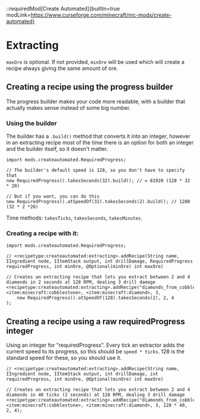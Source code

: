 ::requiredMod[Create Automated]{builtIn=true modLink=https://www.curseforge.com/minecraft/mc-mods/create-automated}

# Extracting

`maxOre` is optional. If not provided, `minOre` will be used which will create a recipe always giving the same amount of ore.

## Creating a recipe using the progress builder

The progress builder makes your code more readable, with a builder that actually makes sense instead of some big number.

### Using the builder

The builder has a `.build()` method that converts it into an integer, 
however in an extracting recipe most of the time there is an option for both an integer and the builder itself, so it doesn't matter.

```zenscript
import mods.createautomated.RequiredProgress;

// The builder's default speed is 128, so you don't have to specify that
new RequiredProgress().takesSeconds(32).build(); // = 81920 (128 * 32 * 20)

// But if you want, you can do this
new RequiredProgress().atSpeedOf(32).takesSeconds(2).build(); // 1280 (32 * 2 *20)
```

Time methods: `takesTicks`, `takesSeconds`, `takesMinutes`.

### Creating a recipe with it:

```zenscript
import mods.createautomated.RequiredProgress;

// <recipetype:createautomated:extracting>.addRecipe(String name, IIngredient node, IItemStack output, int drillDamage, RequiredProgress requiredProgress, int minOre, @Optional(minOre) int maxOre)

// Creates an extracting recipe that lets you extract between 2 and 4 diamonds in 2 seconds at 128 RPM, dealing 3 drill damage
<recipetype:createautomated:extracting>.addRecipe("diamonds_from_cobble", <item:minecraft:cobblestone>, <item:minecraft:diamond>, 3, 
    new RequiredProgress().atSpeedOf(128).takesSeconds(2), 2, 4
);
```

## Creating a recipe using a raw requiredProgress integer
Using an integer for "requiredProgress". Every tick an extractor adds the current speed to its progress, so this should be 
```speed * ticks```. 128 is the standard speed for these, so you should use it.
```zenscript
// <recipetype:createautomated:extracting>.addRecipe(String name, IIngredient node, IItemStack output, int drillDamage, int requiredProgress, int minOre, @Optional(minOre) int maxOre)

// Creates an extracting recipe that lets you extract between 2 and 4 diamonds in 40 ticks (2 seconds) at 128 RPM, dealing 3 drill damage
<recipetype:createautomated:extracting>.addRecipe("diamonds_from_cobble", <item:minecraft:cobblestone>, <item:minecraft:diamond>, 3, 128 * 40, 2, 4);
```
